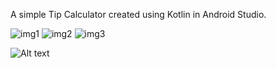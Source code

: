 A simple Tip Calculator created using Kotlin in Android Studio.


![img1](https://user-images.githubusercontent.com/104141355/215369159-65d38d04-e1fc-4640-854d-c841444193a6.png)
![img2](https://user-images.githubusercontent.com/104141355/215369216-a0c7fe29-b476-4cf4-8782-368c94bb01a5.png)
![img3](https://user-images.githubusercontent.com/104141355/215369273-5c3f9297-6d1a-45a9-affc-198ce7fdf4c6.png)

<img
  src="/path/to/img.jpg"
  alt="Alt text"
  title="Optional title"
  style="display: inline-block; margin: 0 auto; max-width: 300px">
